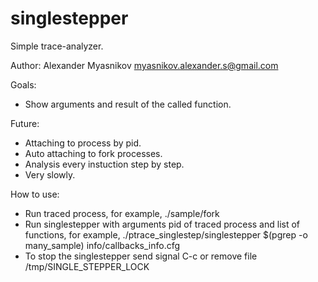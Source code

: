 
# singlestepper

Simple trace-analyzer.

Author: Alexander Myasnikov   myasnikov.alexander.s@gmail.com

Goals:
* Show arguments and result of the called function.

Future:
* Attaching to process by pid.
* Auto attaching to fork processes.
* Analysis every instuction step by step.
* Very slowly.

How to use:
* Run traced process, for example, ./sample/fork
* Run singlestepper with arguments pid of traced process and list of functions, for example, ./ptrace_singlestep/singlestepper $(pgrep -o many_sample) info/callbacks_info.cfg
* To stop the singlestepper send signal C-c or remove file /tmp/SINGLE_STEPPER_LOCK

